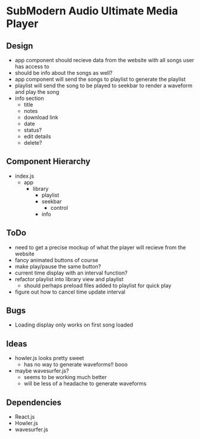 # SubModern Audio Ultimate Media Player

## Design
- app component should recieve data from the website with all songs user has access to
- should be info about the songs as well?
- app component will send the songs to playlist to generate the playlist
- playlist will send the song to be played to seekbar to render a waveform and play the song
- info section
    - title
    - notes
    - download link
    - date
    - status?
    - edit details
    - delete?


## Component Hierarchy
- index.js
    - app
        - library
            - playlist
            - seekbar
                - control
            - info

## ToDo
- need to get a precise mockup of what the player will recieve from the website
- fancy animated buttons of course
- make play/pause the same button?
- current time display with an interval function?
- refactor playlist into library view and playlist
    - should perhaps preload files added to playlist for quick play
- figure out how to cancel time update interval

## Bugs
- Loading display only works on first song loaded


## Ideas 
- howler.js looks pretty sweet
    - has no way to generate waveforms!! booo
- maybe wavesurfer.js?
    - seems to be working much better
    - will be less of a headache to generate waveforms




## Dependencies
- React.js
- Howler.js
- wavesurfer.js
